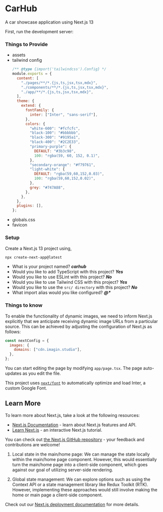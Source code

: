 # CarHub

A car showcase application using Next.js 13

First, run the development server:

### Things to Provide

- assets
- tailwind config
  ```javascript
  /** @type {import('tailwindcss').Config} */
  module.exports = {
    content: [
      "./pages/**/*.{js,ts,jsx,tsx,mdx}",
      "./components/**/*.{js,ts,jsx,tsx,mdx}",
      "./app/**/*.{js,ts,jsx,tsx,mdx}",
    ],
    theme: {
      extend: {
        fontFamily: {
          inter: ["Inter", "sans-serif"],
        },
        colors: {
          "white-600": "#fcfcfc",
          "black-100": "#bbbbbb",
          "black-300": "#9195a1",
          "black-400": "#2C2E33",
          "primary-purple": {
            DEFAULT: "#3b3c98",
            100: "rgba(59, 60, 152, 0.1)",
          },
          "secondary-orange": "#f79761",
          "light-white": {
            DEFAULT: "rgba(59,60,152,0.03)",
            100: "rgba(59,60,152,0.02)",
          },
          grey: "#747A88",
        },
      },
    },
    plugins: [],
  };
  ```
- globals.css
- favicon

### Setup

Create a Next.js 13 project using,

```bash
npx create-next-app@latest
```

- What is your project named? **_carhub_**
- Would you like to add TypeScript with this project? **_Yes_**
- Would you like to use ESLint with this project? **_No_**
- Would you like to use Tailwind CSS with this project? **_Yes_**
- Would you like to use the `src/ directory` with this project? **_No_**
- What import alias would you like configured? **_@\*_**

### Things to know

To enable the functionality of dynamic images, we need to inform Next.js explicitly that we anticipate receiving dynamic image URLs from a particular source. This can be achieved by adjusting the configuration of Next.js as follows:

```javascript
const nextConfig = {
  images: {
    domains: ["cdn.imagin.studio"],
  },
};
```

You can start editing the page by modifying `app/page.tsx`. The page auto-updates as you edit the file.

This project uses [`next/font`](https://nextjs.org/docs/basic-features/font-optimization) to automatically optimize and load Inter, a custom Google Font.

## Learn More

To learn more about Next.js, take a look at the following resources:

- [Next.js Documentation](https://nextjs.org/docs) - learn about Next.js features and API.
- [Learn Next.js](https://nextjs.org/learn) - an interactive Next.js tutorial.

You can check out [the Next.js GitHub repository](https://github.com/vercel/next.js/) - your feedback and contributions are welcome!

1. Local state in the main/home page: We can manage the state locally within the main/home page component. However, this would essentially turn the main/home page into a client-side component, which goes against our goal of utilizing server-side rendering.

2. Global state management: We can explore options such as using the Context API or a state management library like Redux Toolkit (RTK). However, implementing these approaches would still involve making the home or main page a client-side component.

Check out our [Next.js deployment documentation](https://nextjs.org/docs/deployment) for more details.

```

```
